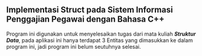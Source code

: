 ## Implementasi Struct pada Sistem Informasi Penggajian Pegawai dengan Bahasa C++

Program ini digunakan untuk menyelesaikan tugas dari mata kuliah ***Struktur Data***, pada aplikasi ini hanya terdapat 3 Entitas yang dimasukkan ke dalam program ini, jadi program ini belum seutuhnya selesai.
